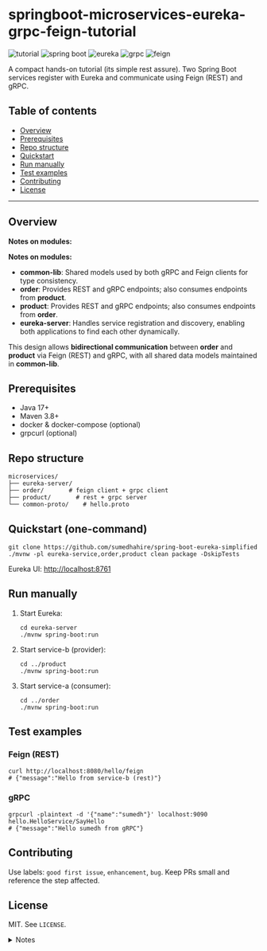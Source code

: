 <!-- README snippet — paste into README.md -->
<h1>springboot-microservices-eureka-grpc-feign-tutorial</h1>

<!-- <p>
  <img src="assets/demo-gif.gif" alt="demo" width="720" />
</p>
 -->
<p>
  <img src="https://img.shields.io/badge/type-tutorial-green" alt="tutorial" />
  <img src="https://img.shields.io/badge/springboot-3.x-blue" alt="spring boot" />
  <img src="https://img.shields.io/badge/eureka-registered-yellow" alt="eureka" />
  <img src="https://img.shields.io/badge/grpc-supported-lightgrey" alt="grpc" />
  <img src="https://img.shields.io/badge/feign-client-blueviolet" alt="feign" />
</p>

<p>A compact hands-on tutorial (its simple rest assure). Two Spring Boot services register with Eureka and communicate using Feign (REST) and gRPC.</p>

<h2>Table of contents</h2>
<ul>
  <li><a href="#overview">Overview</a></li>
  <li><a href="#prerequisites">Prerequisites</a></li>
  <li><a href="#structure">Repo structure</a></li>
  <li><a href="#quickstart">Quickstart</a></li>
  <li><a href="#run-manually">Run manually</a></li>
  <li><a href="#test-examples">Test examples</a></li>
  <li><a href="#contributing">Contributing</a></li>
  <li><a href="#license">License</a></li>
</ul>

<hr/>

<h2 id="overview">Overview</h2>
<p>
  <strong>Notes on modules:</strong>
</p>
<p>
  <strong>Notes on modules:</strong>
</p>
<ul>
  <li><strong>common-lib</strong>: Shared models used by both gRPC and Feign clients for type consistency.</li>
  <li><strong>order</strong>: Provides REST and gRPC endpoints; also consumes endpoints from <strong>product</strong>.</li>
  <li><strong>product</strong>: Provides REST and gRPC endpoints; also consumes endpoints from <strong>order</strong>.</li>
  <li><strong>eureka-server</strong>: Handles service registration and discovery, enabling both applications to find each other dynamically.</li>
</ul>

<p>
  This design allows <strong>bidirectional communication</strong> between <strong>order</strong> and <strong>product</strong> via Feign (REST) and gRPC, with all shared data models maintained in <strong>common-lib</strong>.
</p>

<h2 id="prerequisites">Prerequisites</h2>
<ul>
  <li>Java 17+</li>
  <li>Maven 3.8+</li>
  <li>docker &amp; docker-compose (optional)</li>
  <li>grpcurl (optional)</li>
</ul>

<h2 id="structure">Repo structure</h2>
<pre><code>microservices/
├── eureka-server/
├── order/       # feign client + grpc client
├── product/       # rest + grpc server
└── common-proto/    # hello.proto
</code></pre>

<h2 id="quickstart">Quickstart (one-command)</h2>
<pre><code>git clone https://github.com/sumedhahire/spring-boot-eureka-simplified
./mvnw -pl eureka-service,order,product clean package -DskipTests
</code></pre>
<p>Eureka UI: <a href="http://localhost:8761">http://localhost:8761</a></p>

<h2 id="run-manually">Run manually</h2>
<ol>
  <li>Start Eureka:
    <pre><code>cd eureka-server
./mvnw spring-boot:run</code></pre>
  </li>
  <li>Start service-b (provider):
    <pre><code>cd ../product
./mvnw spring-boot:run</code></pre>
  </li>
  <li>Start service-a (consumer):
    <pre><code>cd ../order
./mvnw spring-boot:run</code></pre>
  </li>
</ol>

<h2 id="test-examples">Test examples</h2>
<h3>Feign (REST)</h3>
<pre><code>curl http://localhost:8080/hello/feign
# {"message":"Hello from service-b (rest)"}</code></pre>

<h3>gRPC</h3>
<pre><code>grpcurl -plaintext -d '{"name":"sumedh"}' localhost:9090 hello.HelloService/SayHello
# {"message":"Hello sumedh from gRPC"}</code></pre>

<h2 id="contributing">Contributing</h2>
<p>Use labels: <code>good first issue</code>, <code>enhancement</code>, <code>bug</code>. Keep PRs small and reference the step affected.</p>

<h2 id="license">License</h2>
<p>MIT. See <code>LICENSE</code>.</p>

<details>
  <summary>Notes</summary>
  <p>GitHub strips &lt;style&gt; and many attributes. This HTML uses supported tags only so it renders inside README.md. For a full HTML/CSS page host it via GitHub Pages and put the file in <code>/docs</code> or use the <code>gh-pages</code> branch.</p>
</details>
